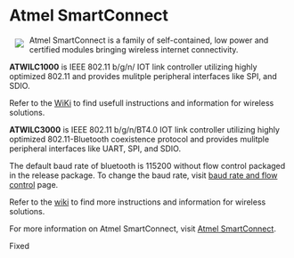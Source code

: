 # Atmel SmartConnect 

<a href="http://www.atmel.com"><img src="http://www.atmel.com/Images/atmel.png" align="left" hspace="10" vspace="6"></a>

Atmel SmartConnect is a family of self-contained, low power and certified modules bringing wireless internet connectivity.

**ATWILC1000** is IEEE 802.11 b/g/n/ IOT link controller utilizing highly optimized 802.11 and provides mulitple peripheral interfaces like SPI, and SDIO.  

Refer to the [WiKi](https://github.com/linux4sc/wireless-driver/wiki) to find usefull instructions and information for wireless solutions.

**ATWILC3000** is IEEE 802.11 b/g/n/BT4.0 IOT link controller utilizing highly optimized 802.11-Bluetooth coexistence protocol and provides mulitple peripheral interfaces like UART, SPI, and SDIO.

The default baud rate of bluetooth is 115200 without flow control packaged in the release package. To change the baud rate, visit [baud rate and flow control](https://github.com/atwilc3000/driver/wiki/bluetooth#baud-rate-and-flow-control) page.

Refer to the [wiki](https://github.com/atwilc3000/driver/wiki) to find more instructions and information for wireless solutions.

For more information on Atmel SmartConnect, visit [Atmel SmartConnect](http://www.atmel.com/products/wireless/wifi/smart-connect.aspx).

Fixed
